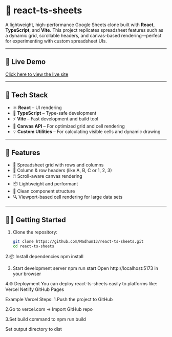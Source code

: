 # 📄 react-ts-sheets

A lightweight, high-performance Google Sheets clone built with **React**, **TypeScript**, and **Vite**. 
This project replicates spreadsheet features such as a dynamic grid, scrollable headers, and canvas-based rendering—perfect for experimenting with custom spreadsheet UIs.

---

## 🔗 Live Demo
[Click here to view the live site](https://react-ts-sheets.vercel.app/)

---

## 🔧 Tech Stack

- ⚛️ **React** – UI rendering
- 🧠 **TypeScript** – Type-safe development
- ⚡ **Vite** – Fast development and build tool
- 🎨 **Canvas API** – For optimized grid and cell rendering
- 💡 **Custom Utilities** – For calculating visible cells and dynamic drawing

---

## 🚀 Features

- 📐 Spreadsheet grid with rows and columns
- 🧾 Column & row headers (like A, B, C or 1, 2, 3)
- 🖱️ Scroll-aware canvas rendering
- 📦 Lightweight and performant
- 🧱 Clean component structure
- 🔍 Viewport-based cell rendering for large data sets

---

## 🧑‍💻 Getting Started

1. Clone the repository:
   ```bash
   git clone https://github.com/Madhun13/react-ts-sheets.git
   cd react-ts-sheets


2.📦 Install dependencies
     npm install

3. Start development server
     npm run start
   Open http://localhost:5173 in your browser

4.🌐 Deployment
You can deploy react-ts-sheets easily to platforms like:
   Vercel
   Netlify
   GitHub Pages

   
   Example Vercel Steps:
1.Push the project to GitHub

2.Go to vercel.com → Import GitHub repo

3.Set build command to npm run build

Set output directory to dist






    


